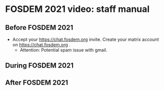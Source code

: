 # FOSDEM 2021 video: staff manual

## Before FOSDEM 2021
- Accept your https://chat.fosdem.org invite. Create your matrix account on https://chat.fosdem.org .
  - Attention: Potential spam issue with gmail.

## During FOSDEM 2021

## After FOSDEM 2021
